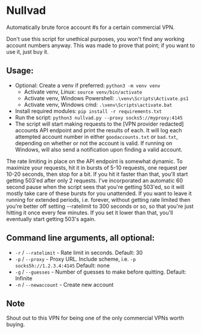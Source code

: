 # Nullvad

Automatically brute force account #s for a certain commercial VPN.

Don't use this script for unethical purposes, you won't find any working account numbers anyway. This was made to prove that point; if you want to use it, just buy it.

## Usage:
- Optional: Create a venv if preferred: `python3 -m venv venv`
  - Activate venv, Linux: `source venv/bin/activate`
  - Activate venv, Windows Powershell: `.\venv\Scripts\Activate.ps1`
  - Activate venv, Windows cmd: `.\venv\Scripts\activate.bat`
- Install required modules: `pip install -r requirements.txt`
- Run the script: `python3 nullvad.py --proxy socks5://myproxy:4145`
- The script will start making requests to the [VPN provider redacted] accounts API endpoint and print the results of each. It will log each attempted account number in either `goodaccounts.txt` or `bad.txt`, depending on whether or not the account is valid. If running on Windows, will also send a notification upon finding a valid account.

The rate limiting in place on the API endpoint is somewhat dynamic. To maximize your requests, hit it in bursts of 5-10 requests, one request per 10-20 seconds, then stop for a bit. If you hit it faster than that, you'll start getting 503'ed after only 2 requests. I've incorporated an automatic 60 second pause when the script sees that you're getting 503'ed, so it will mostly take care of these bursts for you unattended. If you want to leave it running for extended periods, i.e. forever, without getting rate limited then you're better off setting --ratelimit to 300 seconds or so, so that you're just hitting it once every few minutes. If you set it lower than that, you'll eventually start getting 503's again.

## Command line arguments, all optional:
- `-r` / `--ratelimit` - Rate limit in seconds. Default: 30
- `-p` / `--proxy` - Proxy URL. Include scheme, i.e. `-p socks5h://1.2.3.4:4145` Default: none
- `-g` / `--guesses` - Number of guesses to make before quitting. Default: Infinite
- `-n` / `--newaccount` - Create new account
## Note
Shout out to this VPN for being one of the only commercial VPNs worth buying.
